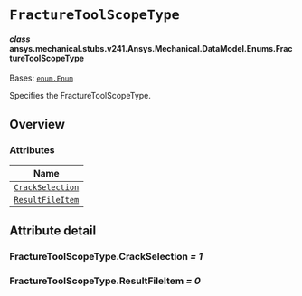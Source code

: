 <!-- vale off -->

<a id="fracturetoolscopetype"></a>

# `FractureToolScopeType`

<a id="ansys.mechanical.stubs.v241.Ansys.Mechanical.DataModel.Enums.FractureToolScopeType"></a>

#### *class* ansys.mechanical.stubs.v241.Ansys.Mechanical.DataModel.Enums.FractureToolScopeType

Bases: [`enum.Enum`](https://docs.python.org/3/library/enum.html#enum.Enum)

Specifies the FractureToolScopeType.

<!-- !! processed by numpydoc !! -->

<a id="overview"></a>

## Overview

### Attributes

| Name |
| ------------------------------------------------------------- |
| [`CrackSelection`](#FractureToolScopeType.CrackSelection) |
| [`ResultFileItem`](#FractureToolScopeType.ResultFileItem) |

<a id="attribute-detail"></a>

## Attribute detail

<a id="FractureToolScopeType.CrackSelection"></a>

### FractureToolScopeType.CrackSelection *= 1*

<a id="FractureToolScopeType.ResultFileItem"></a>

### FractureToolScopeType.ResultFileItem *= 0*

<!-- vale on -->
